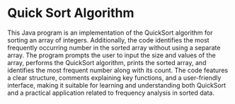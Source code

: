 # Quick Sort Algorithm
 This Java program is an implementation of the QuickSort algorithm for sorting an array of integers. Additionally, the code identifies the most frequently occurring number in the sorted array without using a separate array. The program prompts the user to input the size and values of the array, performs the QuickSort algorithm, prints the sorted array, and identifies the most frequent number along with its count. The code features a clear structure, comments explaining key functions, and a user-friendly interface, making it suitable for learning and understanding both QuickSort and a practical application related to frequency analysis in sorted data.
